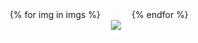 <style type="text/css">
    .gallery-container {
        margin-left: 50px;
        display: flex;
    }
    .gallery-img {
        max-width: 200px;
        max-height: 200px;
    }
    .gallery-entry {
      text-align: center;
      margin: 10px;
      padding: 5px;
      transition: border 0.5s ease, box-shadow 0.5s ease;
      border-radius: 5px;
      border: 2px solid #ffffff;
    }
    .gallery-entry:hover {
      border: 2px solid #f0f0f0;        
      box-shadow: 3px 3px 0px 0px #e0e0e0;
    }
</style>

<div class="gallery-container">
  {% for img in imgs %}
    <div class="gallery-entry">
      <a href="{{ img }}">
        <img src="{{ img }}" class="gallery-img">
      </a>
    </div>
  {% endfor %}
</div>

